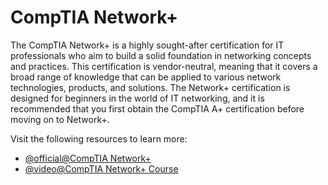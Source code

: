 # CompTIA Network+

The CompTIA Network+ is a highly sought-after certification for IT professionals who aim to build a solid foundation in networking concepts and practices. This certification is vendor-neutral, meaning that it covers a broad range of knowledge that can be applied to various network technologies, products, and solutions. The Network+ certification is designed for beginners in the world of IT networking, and it is recommended that you first obtain the CompTIA A+ certification before moving on to Network+.

Visit the following resources to learn more:

- [@official@CompTIA Network+](https://www.comptia.org/certifications/network)
- [@video@CompTIA Network+ Course](https://www.youtube.com/watch?v=xmpYfyNmWbw)